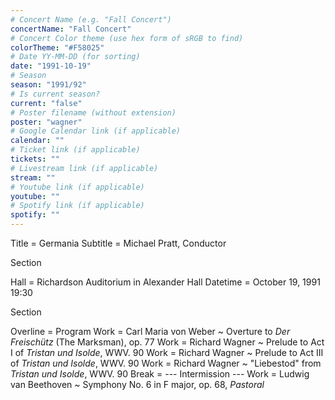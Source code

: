 ```yaml
---
# Concert Name (e.g. "Fall Concert")
concertName: "Fall Concert"
# Concert Color theme (use hex form of sRGB to find)
colorTheme: "#F58025"
# Date YY-MM-DD (for sorting)
date: "1991-10-19"
# Season
season: "1991/92"
# Is current season?
current: "false"
# Poster filename (without extension)
poster: "wagner"
# Google Calendar link (if applicable)
calendar: ""
# Ticket link (if applicable)
tickets: ""
# Livestream link (if applicable)
stream: ""
# Youtube link (if applicable)
youtube: ""
# Spotify link (if applicable)
spotify: ""
---
```

Title = Germania
Subtitle = Michael Pratt, Conductor

Section

Hall = Richardson Auditorium in Alexander Hall
Datetime = October 19, 1991 19:30

Section

Overline = Program
Work = Carl Maria von Weber ~ Overture to *Der Freischütz* (The Marksman), op. 77
Work = Richard Wagner ~ Prelude to Act I of *Tristan und Isolde*, WWV. 90
Work = Richard Wagner ~ Prelude to Act III of *Tristan und Isolde*, WWV. 90
Work = Richard Wagner ~ "Liebestod" from *Tristan und Isolde*, WWV. 90
Break = --- Intermission ---
Work = Ludwig van Beethoven ~ Symphony No. 6 in F major, op. 68, *Pastoral*
